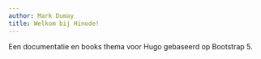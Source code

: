```yaml
---
author: Mark Dumay
title: Welkom bij Hinode!
---
```


Een documentatie en books thema voor Hugo gebaseerd op Bootstrap 5.
